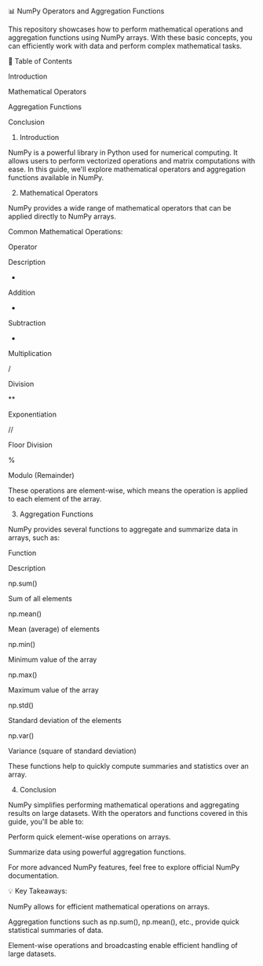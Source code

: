 📊 NumPy Operators and Aggregation Functions

This repository showcases how to perform mathematical operations and aggregation functions using NumPy arrays. With these basic concepts, you can efficiently work with data and perform complex mathematical tasks.

📘 Table of Contents

Introduction

Mathematical Operators

Aggregation Functions

Conclusion

1. Introduction

NumPy is a powerful library in Python used for numerical computing. It allows users to perform vectorized operations and matrix computations with ease. In this guide, we'll explore mathematical operators and aggregation functions available in NumPy.

2. Mathematical Operators

NumPy provides a wide range of mathematical operators that can be applied directly to NumPy arrays.

Common Mathematical Operations:

Operator

Description

+

Addition

-

Subtraction

*

Multiplication

/

Division

**

Exponentiation

//

Floor Division

%

Modulo (Remainder)

These operations are element-wise, which means the operation is applied to each element of the array.

3. Aggregation Functions

NumPy provides several functions to aggregate and summarize data in arrays, such as:

Function

Description

np.sum()

Sum of all elements

np.mean()

Mean (average) of elements

np.min()

Minimum value of the array

np.max()

Maximum value of the array

np.std()

Standard deviation of the elements

np.var()

Variance (square of standard deviation)

These functions help to quickly compute summaries and statistics over an array.

4. Conclusion

NumPy simplifies performing mathematical operations and aggregating results on large datasets. With the operators and functions covered in this guide, you'll be able to:

Perform quick element-wise operations on arrays.

Summarize data using powerful aggregation functions.

For more advanced NumPy features, feel free to explore official NumPy documentation.

💡 Key Takeaways:

NumPy allows for efficient mathematical operations on arrays.

Aggregation functions such as np.sum(), np.mean(), etc., provide quick statistical summaries of data.

Element-wise operations and broadcasting enable efficient handling of large datasets.

